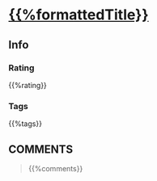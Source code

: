 # [{{%formattedTitle}}]({{%url}})

## Info

### Rating

{{%rating}}

### Tags

{{%tags}}

## __COMMENTS__

> {{%comments}}
